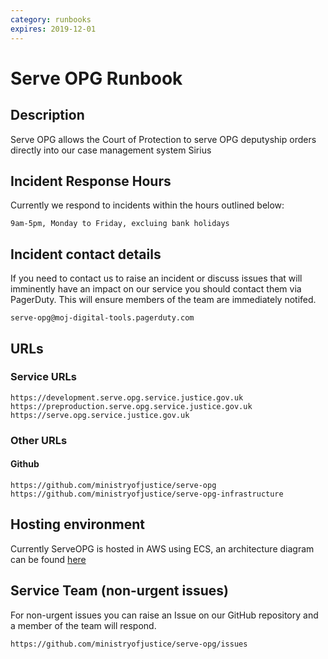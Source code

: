 ```yaml
---
category: runbooks
expires: 2019-12-01
---
```

# Serve OPG Runbook

## Description

Serve OPG allows the Court of Protection to serve OPG deputyship orders directly into our case management system Sirius

## Incident Response Hours

Currently we respond to incidents within the hours outlined below:

    9am-5pm, Monday to Friday, excluing bank holidays

## Incident contact details

If you need to contact us to raise an incident or discuss issues that will imminently have an impact on our service you should contact them via PagerDuty. This will ensure members of the team are immediately notifed.

    serve-opg@moj-digital-tools.pagerduty.com

## URLs

### Service URLs
    
    https://development.serve.opg.service.justice.gov.uk
    https://preproduction.serve.opg.service.justice.gov.uk
    https://serve.opg.service.justice.gov.uk

### Other URLs

#### Github
    
    https://github.com/ministryofjustice/serve-opg  
    https://github.com/ministryofjustice/serve-opg-infrastructure  

## Hosting environment

Currently ServeOPG is hosted in AWS using ECS, an architecture diagram can be found [here](https://github.com/ministryofjustice/serve-opg/tree/master/docs/architecture)


## Service Team (non-urgent issues)

For non-urgent issues you can raise an Issue on our GitHub repository and a member of the team will respond.

    https://github.com/ministryofjustice/serve-opg/issues
